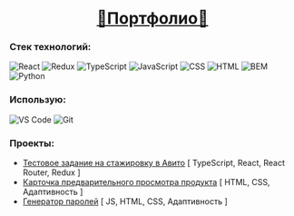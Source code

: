 <h1 align="center"><a href="https://nikolab131.github.io/Portfolio/">&#127794;Портфолио&#127794;</a></h1>

### Стек технологий:
![React](https://img.shields.io/badge/React[basic]-%23323330.svg?style=for-the-badge&logo=React)
![Redux](https://img.shields.io/badge/Redux[basic]-%23323330.svg?style=for-the-badge&logo=Redux&logoColor=%23764ABC)
![TypeScript](https://img.shields.io/badge/typescript[basic]-%23323330.svg?style=for-the-badge&logo=typescript&logoColor=%23007ACC)
![JavaScript](https://img.shields.io/badge/javascript-%23323330.svg?style=for-the-badge&logo=javascript&logoColor=%23F7DF1E)
![CSS](https://img.shields.io/badge/css-%231572B6.svg?style=for-the-badge&logo=css3&logoColor=white)
![HTML](https://img.shields.io/badge/html-%23E34F26.svg?style=for-the-badge&logo=html5&logoColor=white)
![BEM](https://img.shields.io/badge/BEM[basic]-%2317a1e6.svg?style=for-the-badge&logo=BEM&logoColor=white)
![Python](https://img.shields.io/badge/Python-%23ffd95c.svg?style=for-the-badge&logo=python&logoColor=%233776AB)

### Использую:
![VS Code](https://img.shields.io/badge/VS_Code-%23323330.svg?style=for-the-badge&logo=Visual-Studio-Code&logoColor=%23007ACC)
![Git](https://img.shields.io/badge/git-%23F05033.svg?style=for-the-badge&logo=git&logoColor=white)

### Проекты:
- [Тестовое задание на стажировку в Авито](https://github.com/NikolaB131/Avito-internship-project) [ TypeScript, React, React Router, Redux ]
- [Карточка предварительного просмотра продукта](https://nikolab131.github.io/Product-preview-card-component) [ HTML, CSS, Адаптивность ]
- [Генератор паролей](https://nikolab131.github.io/Password-generator-app) [ JS, HTML, CSS, Адаптивность ]

